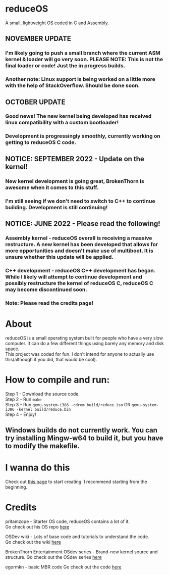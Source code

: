 # reduceOS
A small, lightweight OS coded in C and Assembly.

## NOVEMBER UPDATE
### I'm likely going to push a small branch where the current ASM kernel & loader will go very soon. PLEASE NOTE: This is not the final loader or code! Just the in progress builds.
### Another note: Linux support is being worked on a little more with the help of StackOverflow. Should be done soon.

## OCTOBER UPDATE
### Good news! The new kernel being developed has received linux compatibility with a custom bootloader!
### Development is progressingly smoothly, currently working on getting to reduceOS C code.

## NOTICE: SEPTEMBER 2022 - Update on the kernel!
### New kernel development is going great, BrokenThorn is awesome when it comes to this stuff.
### I'm still seeing if we don't need to switch to C++ to continue building. Development is still continuing!

## NOTICE: JUNE 2022 - Please read the following!
### Assembly kernel - reduceOS overall is receiving a massive restructure. A new kernel has been developed that allows for more opportunities and doesn't make use of multiboot. It is unsure whether this update will be applied.
### C++ development - reduceOS C++ development has began. While I likely will attempt to continue development and possibly restructure the kernel of reduceOS C, reduceOS C may become discontinued soon.

### Note: Please read the credits page!



# About
reduceOS is a small operating system built for people who have a very slow computer. It can do a few different things using barely any memory and disk space. \
This project was coded for fun. I don't intend for anyone to actually use this(although if you did, that would be cool).


# How to compile and run:
Step 1 - Download the source code.\
Step 2 - Run `make`\
Step 3 - Run `qemu-system-i386 -cdrom build/reduce.iso` OR `qemu-system-i386 -kernel build/reduce.bin` \
Step 4 - Enjoy!

## Windows builds do not currently work. You can try installing Mingw-w64 to build it, but you have to modify the makefile.

# I wanna do this
Check out [this page](https://osdev.org) to start creating. I recommend starting from the beginning.


# Credits
pritamzope - Starter OS code, reduceOS contains a lot of it.\
Go check out his OS repo [here](https://github.com/pritamzope/OS)

OSDev wiki - Lots of base code and tutorials to understand the code.\
Go check out the wiki [here](https://wiki.osdev.org)

BrokenThorn Entertainment OSdev series - Brand-new kernel source and structure.
Go check out the OSdev series [here](http://www.brokenthorn.com/Resources/OSDev1.html)

egormkn - basic MBR code
Go check out the code [here](https://github.com/egormkn/mbr-boot-manager/)
